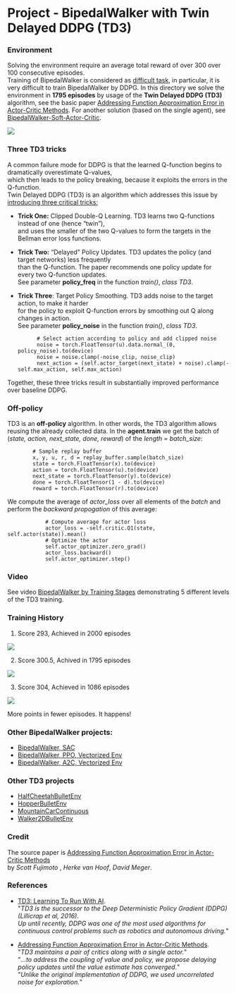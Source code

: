 # Project - BipedalWalker with Twin Delayed DDPG (TD3)    

### Environment  

Solving the environment require an average total reward of over 300 over 100 consecutive episodes.  
Training of BipedalWalker is considered as [difficult task](https://ctmakro.github.io/site/on_learning/rl/bipedal.html), 
in particular, it is very difficult to train BipedalWalker by DDPG. In this directory we solve the environment in __1795 episodes__
by usage of the __Twin Delayed DDPG (TD3)__ algorithm, see the basic paper [Addressing Function Approximation Error in Actor-Critic Methods](https://arxiv.org/abs/1802.09477).
For another solution (based on the single agent), see [BipedalWalker-Soft-Actor-Critic](https://github.com/Rafael1s/Deep-Reinforcement-Learning-Algorithms/tree/master/BipedalWalker-Soft-Actor-Critic).

![](images/bipedalwalker.jpg)

### Three TD3 tricks   

A common failure mode for DDPG is that the learned Q-function begins to dramatically overestimate Q-values,      
which then leads to the policy breaking, because it exploits the errors in the Q-function.     
Twin Delayed DDPG (TD3) is an algorithm which addresses this issue by [introducing three critical tricks:](https://spinningup.openai.com/en/latest/algorithms/td3.html)

* **Trick One:** Clipped Double-Q Learning. TD3 learns two Q-functions instead of one (hence “twin”),        
and uses the smaller of the two Q-values to form the targets in the Bellman error loss functions.      

* **Trick Two:**  “Delayed” Policy Updates. TD3 updates the policy (and target networks) less frequently      
than the Q-function. The paper recommends one policy update for every two Q-function updates.   
See parameter **policy_freq**  in the function _train()_, _class TD3_.

* **Trick Three**: Target Policy Smoothing. TD3 adds noise to the target action, to make it harder   
for the policy to exploit Q-function errors by smoothing out Q along changes in action.   
See parameter **policy_noise**  in the function _train()_, _class TD3_.

            # Select action according to policy and add clipped noise 
            noise = torch.FloatTensor(u).data.normal_(0, policy_noise).to(device)
            noise = noise.clamp(-noise_clip, noise_clip)
            next_action = (self.actor_target(next_state) + noise).clamp(-self.max_action, self.max_action)

Together, these three tricks result in substantially improved performance over baseline DDPG.    

### Off-policy

TD3 is an **off-policy** algorithm. In other words, the TD3 algorithm allows reusing the already collected data.
In the **agent.train** we get the batch of (_state, action, next_state, done, reward_)  of the _length = batch_size_:  

            # Sample replay buffer 
            x, y, u, r, d = replay_buffer.sample(batch_size)
            state = torch.FloatTensor(x).to(device)
            action = torch.FloatTensor(u).to(device)
            next_state = torch.FloatTensor(y).to(device)
            done = torch.FloatTensor(1 - d).to(device)
            reward = torch.FloatTensor(r).to(device)
            
We compute the average of _actor_loss_ over all elements of the _batch_ and perform the _backward propogation_
of this average:

                # Compute average for actor loss
                actor_loss = -self.critic.Q1(state, self.actor(state)).mean()
                # Optimize the actor 
                self.actor_optimizer.zero_grad()
                actor_loss.backward()
                self.actor_optimizer.step()



### Video

 See video [BipedalWalker by Training Stages](https://www.youtube.com/watch?v=g01mIFbxVns) demonstrating 5 different
 levels of the TD3 training. 

### Training History

1.  Score 293, Achieved in 2000 episodes   

![](plots/plot_2000epis_293.9score.png)

2.  Score 300.5, Achived in 1795 episodes   
     
![](plots/plot_1795epis_300.5score.png)

3. Score 304, Achieved in 1086 episodes

![](plots/plot_1086epis_304score.png)

More points in fewer episodes. It happens!

### Other BipedalWalker projects:   

* [BipedalWalker, SAC](https://github.com/Rafael1s/Deep-Reinforcement-Learning-Algorithms/tree/master/BipedalWalker-Soft-Actor-Critic)    
* [BipedalWalker, PPO, Vectorized Env](https://github.com/Rafael1s/Deep-Reinforcement-Learning-Algorithms/tree/master/BipedalWalker-PPO-VectorizedEnv)  
* [BipedalWalker, A2C, Vectorized Env](https://github.com/Rafael1s/Deep-Reinforcement-Learning-Algorithms/tree/master/BipedalWalker-A2C-VectorizedEnv)  

### Other TD3 projects   

* [HalfCheetahBulletEnv](https://github.com/Rafael1s/Deep-Reinforcement-Learning-Algorithms/tree/master/HalfCheetahBulletEnv-TD3)
* [HopperBulletEnv](https://github.com/Rafael1s/Deep-Reinforcement-Learning-Algorithms/tree/master/HopperBulletEnv_v0-TD3)
* [MountainCarContinuous](https://github.com/Rafael1s/Deep-Reinforcement-Learning-Algorithms/tree/master/MountainCarContinuous-TD3)   
* [Walker2DBulletEnv](https://github.com/Rafael1s/Deep-Reinforcement-Learning-Algorithms/tree/master/Walker2DBulletEnv-v0_TD3)

### Credit   

The source paper is [Addressing Function Approximation Error in Actor-Critic Methods](https://arxiv.org/abs/1802.09477)   
by _Scott Fujimoto_ , _Herke van Hoof_, _David Meger_.  

### References
* [TD3: Learning To Run With AI](https://towardsdatascience.com/td3-learning-to-run-with-ai-40dfc512f93).  
"_TD3 is the successor to the Deep Deterministic Policy Gradient (DDPG)(Lillicrap et al, 2016).     
 Up until recently, DDPG was one of the most used algorithms for continuous control problems such as robotics and autonomous driving._"  
 
 * [Addressing Function Approximation Error in Actor-Critic Methods](https://arxiv.org/abs/1802.09477).   
 "_TD3 maintains a pair of critics along with a single actor._"   
 "_...to address the coupling of value and policy, we propose delaying policy updates until the value estimate has converged._"   
 "_Unlike the original implementation of DDPG, we used uncorrelated noise for exploration._"
 
 
 
 
 
